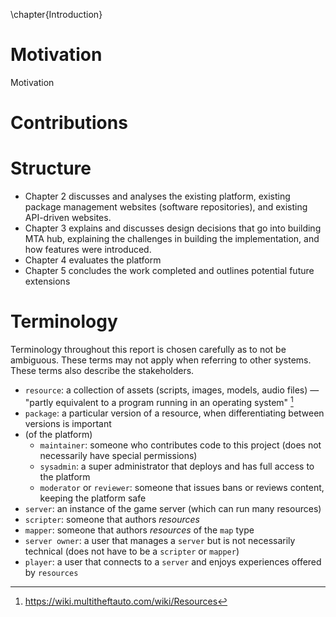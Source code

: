 \chapter{Introduction}

<!--
It should be 30 to 60 pages long, and preferably no shorter than 20 pages.
Appendices are in addition to this and you should place detail here which may be too much
or not strictly necessary when reading the relevant section.
-->

# Motivation

Motivation

# Contributions

# Structure

- Chapter 2 discusses and analyses the existing platform, existing package management websites (software repositories), and existing API-driven websites.
- Chapter 3 explains and discusses design decisions that go into building MTA hub, explaining the challenges in building the implementation, and how features were introduced.
- Chapter 4 evaluates the platform
- Chapter 5 concludes the work completed and outlines potential future extensions

# Terminology

Terminology throughout this report is chosen carefully as to not be ambiguous. These terms may not apply when referring to other systems. These terms also describe the stakeholders.

- `resource`: a collection of assets (scripts, images, models, audio files) — "partly equivalent to a program running in an operating system" [^what-is-a-resource]
- `package`: a particular version of a resource, when differentiating between versions is important
- (of the platform)
    - `maintainer`: someone who contributes code to this project (does not necessarily have special permissions)
    - `sysadmin`: a super administrator that deploys and has full access to the platform
    - `moderator` or `reviewer`: someone that issues bans or reviews content, keeping the platform safe
- `server`: an instance of the game server (which can run many resources)
- `scripter`: someone that authors _resources_
- `mapper`: someone that authors _resources_ of the `map` type
- `server owner`: a user that manages a `server` but is not necessarily technical (does not have to be a `scripter` or `mapper`)
- `player`: a user that connects to a `server` and enjoys experiences offered by `resources`

[^what-is-a-resource]: https://wiki.multitheftauto.com/wiki/Resources
